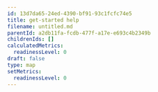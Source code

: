 ```yaml
---
id: 13d7da65-24ed-4390-bf91-93c1fcfc74e5
title: get-started help
filename: untitled.md
parentId: a2db11fa-fcdb-477f-a17e-e693c4b2349b
childrenIds: []
calculatedMetrics:
  readinessLevel: 0
draft: false
type: map
setMetrics:
  readinessLevel: 0
---
```

